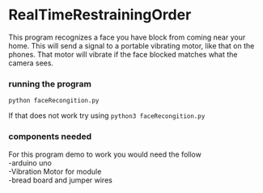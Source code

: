 # RealTimeRestrainingOrder
This program recognizes a face you have block from coming near your home. This will send a signal to a portable vibrating motor, like that on the phones. That motor will vibrate if the face blocked matches what the camera sees.
  
 ### running the program
 
 ```
 python faceRecongition.py
 ```
 
 If that does not work try using ```python3 faceRecongition.py```
 
 ### components needed
 
 For this program demo to work you would need the follow </br>
 -arduino uno </br>
 -Vibration Motor for module </br>
 -bread board and jumper wires </br>
 
